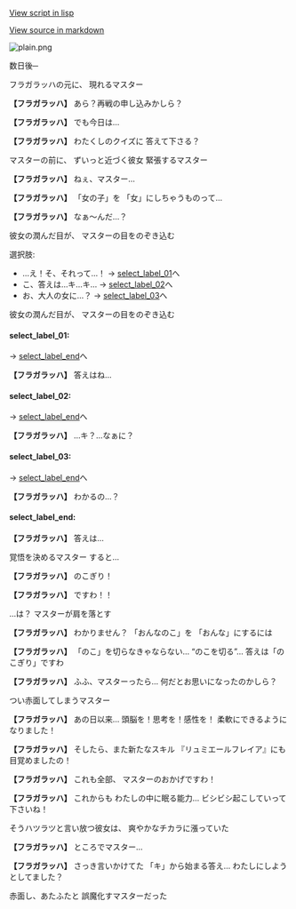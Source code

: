 [View script in lisp](../scripts/10101204.txt)

[View source in markdown](10101204.md)

![plain.png](../images/backgrounds/plain.png)

数日後─

フラガラッハの元に、
現れるマスター

**【フラガラッハ】**
あら？再戦の申し込みかしら？

**【フラガラッハ】**
でも今日は…

**【フラガラッハ】**
わたくしのクイズに
答えて下さる？

マスターの前に、
ずいっと近づく彼女
緊張するマスター

**【フラガラッハ】**
ねぇ、マスター…

**【フラガラッハ】**
「女の子」を
「女」にしちゃうものって…

**【フラガラッハ】**
なぁ～んだ…？

彼女の潤んだ目が、
マスターの目をのぞき込む

選択肢:
- …え！そ、それって…！ → [select_label_01](#select_label_01)へ
- こ、答えは…キ…キ… → [select_label_02](#select_label_02)へ
- お、大人の女に…？ → [select_label_03](#select_label_03)へ

彼女の潤んだ目が、
マスターの目をのぞき込む

#### select_label_01:
 → [select_label_end](#select_label_end)へ

**【フラガラッハ】**
答えはね…

#### select_label_02:
 → [select_label_end](#select_label_end)へ

**【フラガラッハ】**
…キ？…なぁに？

#### select_label_03:
 → [select_label_end](#select_label_end)へ

**【フラガラッハ】**
わかるの…？

#### select_label_end:

**【フラガラッハ】**
答えは…

覚悟を決めるマスター
すると…

**【フラガラッハ】**
のこぎり！

**【フラガラッハ】**
ですわ！！

…は？
マスターが肩を落とす

**【フラガラッハ】**
わかりません？
「おんなのこ」を
「おんな」にするには

**【フラガラッハ】**
「のこ」を切らなきゃならない…
“のこを切る”…
答えは「のこぎり」ですわ

**【フラガラッハ】**
ふふ、マスターったら…
何だとお思いになったのかしら？

つい赤面してしまうマスター

**【フラガラッハ】**
あの日以来…
頭脳を！思考を！感性を！
柔軟にできるようになりました！

**【フラガラッハ】**
そしたら、また新たなスキル
『リュミエールフレイア』にも
目覚めましたの！

**【フラガラッハ】**
これも全部、
マスターのおかげですわ！

**【フラガラッハ】**
これからも
わたしの中に眠る能力…
ビシビシ起こしていって下さいね！

そうハツラツと言い放つ彼女は、
爽やかなチカラに漲っていた

**【フラガラッハ】**
ところでマスター…

**【フラガラッハ】**
さっき言いかけてた
「キ」から始まる答え…
わたしにしようとしてました？

赤面し、あたふたと
誤魔化すマスターだった
